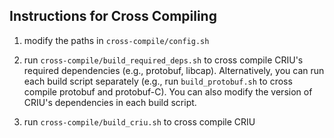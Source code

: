 ## Instructions for Cross Compiling

1. modify the paths in `cross-compile/config.sh`

2. run `cross-compile/build_required_deps.sh` to cross compile CRIU's required dependencies (e.g., protobuf, libcap). Alternatively, you can run each build script separately (e.g., run `build_protobuf.sh` to cross compile protobuf and protobuf-C). You can also modify the version of CRIU's dependencies in each build script.

3. run `cross-compile/build_criu.sh` to cross compile CRIU